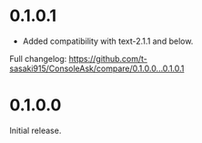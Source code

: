 # 0.1.0.1
- Added compatibility with text-2.1.1 and below.

Full changelog: https://github.com/t-sasaki915/ConsoleAsk/compare/0.1.0.0...0.1.0.1

# 0.1.0.0
Initial release.
